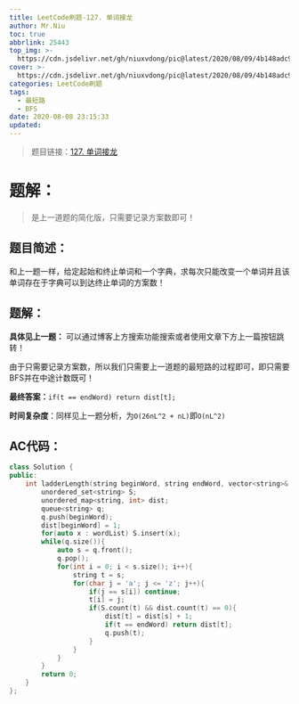 ```yaml
---
title: LeetCode刷题-127. 单词接龙
author: Mr.Niu
toc: true
abbrlink: 25443
top_img: >-
  https://cdn.jsdelivr.net/gh/niuxvdong/pic@latest/2020/08/09/4b148adc93f4697b24a75e5a27009923.png
cover: >-
  https://cdn.jsdelivr.net/gh/niuxvdong/pic@latest/2020/08/09/4b148adc93f4697b24a75e5a27009923.png
categories: LeetCode刷题
tags:
  - 最短路
  - BFS
date: 2020-08-08 23:15:33
updated:
---
```






> 题目链接：[127. 单词接龙](https://leetcode-cn.com/problems/word-ladder/)



# 题解：



> 是上一道题的简化版，只需要记录方案数即可！



## 题目简述：

和上一题一样，给定起始和终止单词和一个字典，求每次只能改变一个单词并且该单词存在于字典可以到达终止单词的方案数！

## 题解：

**具体见上一题：** 可以通过博客上方搜索功能搜索或者使用文章下方上一篇按钮跳转！



由于只需要记录方案数，所以我们只需要上一道题的最短路的过程即可，即只需要BFS并在中途计数既可！



**最终答案：**`if(t == endWord) return dist[t];`



**时间复杂度**：同样见上一题分析，为`O(26nL^2 + nL)`即`O(nL^2)`

## AC代码：



```c++
class Solution {
public:
    int ladderLength(string beginWord, string endWord, vector<string>& wordList) {
        unordered_set<string> S;
        unordered_map<string, int> dist;
        queue<string> q;
        q.push(beginWord);
        dist[beginWord] = 1;
        for(auto x : wordList) S.insert(x); 
        while(q.size()){
            auto s = q.front();
            q.pop();
            for(int i = 0; i < s.size(); i++){
                string t = s;
                for(char j = 'a'; j <= 'z'; j++){
                    if(j == s[i]) continue;
                    t[i] = j;
                    if(S.count(t) && dist.count(t) == 0){
                        dist[t] = dist[s] + 1;
                        if(t == endWord) return dist[t];
                        q.push(t);
                    }
                }
            }
        }
        return 0;
    }
};
```



